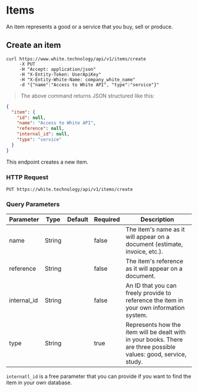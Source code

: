 # Items

 An item represents a good or a service that you buy, sell or produce.

## Create an item

```curl
curl https://www.white.technology/api/v1/items/create
     -X PUT
     -H "Accept: application/json"
     -H "X-Entity-Token: UserApiKey"
     -H "X-Entity-White-Name: company_white_name"
     -d "{"name":"Access to White API", "type":"service"}"
```

> The above command returns JSON structured like this:

```json
{
  "item": {
    "id": null,
    "name": "Access to White API",
    "reference": null,
    "internal_id": null,
    "type": "service"
  }
}
```

This endpoint creates a new item.

### HTTP Request

`PUT https://white.technology/api/v1/items/create`

### Query Parameters

Parameter | Type | Default | Required | Description
--------- | ---- | --------| -------- | -----------
name | String | | false | The item's name as it will appear on a document (estimate, invoice, etc.).
reference | String | | false | The item's reference as it will appear on a document.
internal_id | String | | false | An ID that you can freely provide to reference the item in your own information system.
type | String | | true | Represents how the item will be dealt with in your books. There are three possible values: good, service, study.

<aside class="notice">
<code>internatl_id</code> is a free parameter that you can provide if you want to find the item in your own database.
</aside>